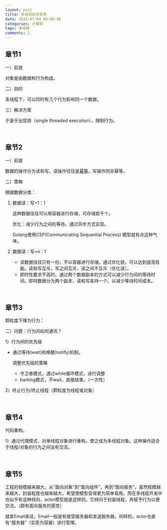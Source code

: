 ```yaml
---
layout: post
title: 多线程初步思考
date: 2018-07-09 00:00:00
categories: 计算机
tags: 多线程 
comments: 1
---
```






## 章节1

一）前提

对象是由数据和行为构成。

二）目的

多线程下，可以同时有几个行为影响同一个数据。

三）解决方案

于是乎出现锁（single threaded execution），限制行为。

<br>

## 章节2

一）前提

数据的操作分为读和写。读操作往往是[幂等](https://baike.baidu.com/item/%E5%B9%82%E7%AD%89)，写操作则非幂等。

二）策略

根据数据分类：

1. 数据读：写=1：1

   这种数据往往可以用容器进行存储，可存储若干个。

   优化：减少行为之间的等待。通过异步方式实现。

   Golang使用CSP(Communicating Sequential Process) 模型就有点这种气味。

2. 数据读：写=n：1

   - 该数据往往只有一份，不以容器进行存储。通过优化锁，可以达到提高性能。读和写互斥，写之间互斥，读之间不互斥（优化读）。
   - 即时性要求不高时。通过两个数据副本的方式可以减少行为间的等待时间。即将数据分为两个副本，读和写各持一个，以减少等待时间成本。

<br>

## 章节3

颗粒度下降为行为：

二）问题：行为间如何通讯？

1）行为间的优先级

- 通过等待(wait)和唤醒(notify)机制。

    调整优先级的策略

  - 守卫者模式，通过while循环模式，进行调整
  - barking模式，不wait，直接结束。（一次性）

2）终止行为/终止线程（颗粒度为线程或对象）



<br>

## 章节4

代码重构。

1）通过代理模式，对单线程对象进行重构，使之成为多线程对象。这种操作适合于线程/对象的行为之间没有交流。

<br>

## 章节5

工程的规模越来越大，从“面向对象”到“面向组件”，再到“面向服务”，虽然规模越来越大，封装程度也越来越大，希望使模型变得更为简单易用。而在多线程开发中也似乎有这种倾向，actor模型就是这样的。它倾向于封装线程，并赋予行为以便交流。（颇有面向服务的感觉）

就拿Email来说，Email一般是有接受服务器和发送服务器，同样的，actor也是有“服务器”（实质为容器）进行管理。